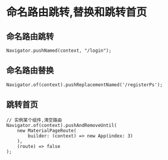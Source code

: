 # 命名路由跳转,替换和跳转首页

## 命名路由跳转

```
Navigator.pushNamed(context, "/login");
```

## 命名路由替换

```
Navigator.of(context).pushReplacementNamed('/registerPs');
```

## 跳转首页

```
// 实例某个组件,清空路由
Navigator.of(context).pushAndRemoveUntil(
    new MaterialPageRoute(
        builder: (context) => new App(index: 3)
    ),
    (route) => false
);
```
